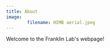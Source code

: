 ```yaml
---
title: About
image:
        filename: HIMB aerial.jpeg
---
```

Welcome to the Franklin Lab's webpage!
